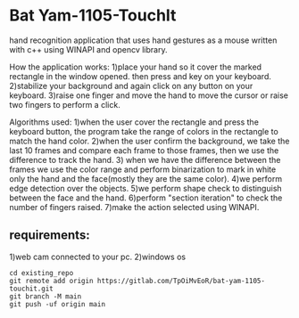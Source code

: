 # Bat Yam-1105-TouchIt

hand recognition application that uses hand gestures as a mouse
written with c++ using WINAPI and opencv library.

How the application works:
1)place your hand so it cover the marked rectangle in the window opened. 
then press and key on your keyboard.
2)stabilize your background and again click on any button on your keyboard.
3)raise one finger and move the hand to move the cursor or raise two fingers to perform a click.

Algorithms used:
1)when the user cover the rectangle and press the keyboard button, the program take the range of colors in the rectangle to match the hand color.
2)when the user confirm the background, we take the last 10  frames and compare each frame to those frames, then we use the difference to track the hand.
3) when we have the difference between the frames we use the color range and perform binarization to mark in white only the hand and the face(mostly they are the same color).
4)we perform edge detection over the objects.
5)we perform shape check to distinguish between the face and the hand.
6)perform "section iteration" to check the number of fingers raised.
7)make the action selected using WINAPI.

## requirements:
1)web cam connected to your pc.
2)windows os



```
cd existing_repo
git remote add origin https://gitlab.com/TpOiMvEoR/bat-yam-1105-touchit.git
git branch -M main
git push -uf origin main
```


